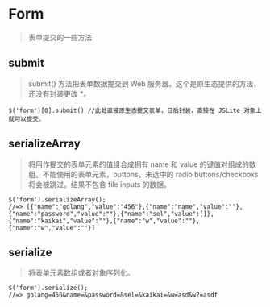# Form

> 表单提交的一些方法

## submit

> submit() 方法把表单数据提交到 Web 服务器。这个是原生态提供的方法，还没有封装更改 *。

```
$('form')[0].submit() //此处直接原生态提交表单，日后封装，直接在 JSLite 对象上就可以提交。 
```

## serializeArray

> 将用作提交的表单元素的值组合成拥有 name 和 value 的键值对组成的数组。不能使用的表单元素，buttons，未选中的 radio buttons/checkboxs 将会被跳过。结果不包含 file inputs 的数据。

```
$('form').serializeArray();
//=> [{"name":"golang","value":"456"},{"name":"name","value":""},{"name":"password","value":""},{"name":"sel","value":[]},{"name":"kaikai","value":""},{"name":"w","value":""},{"name":"w","value":""}] 
```

## serialize

> 将表单元素数组或者对象序列化。

```
$('form').serialize();
//=> golang=456&name=&password=&sel=&kaikai=&w=asd&w2=asdf 
```